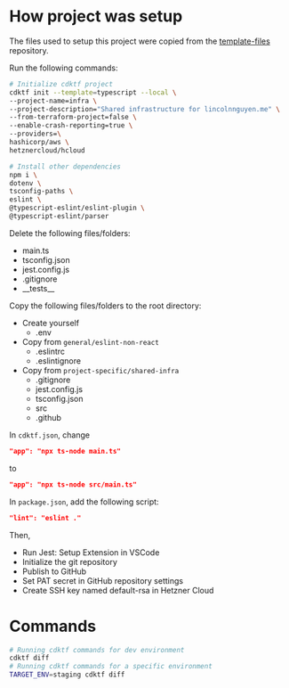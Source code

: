 # How project was setup
The files used to setup this project were copied from the [template-files](https://github.com/lincolnnguyen18/template-files) repository.

Run the following commands:
```bash
# Initialize cdktf project
cdktf init --template=typescript --local \
--project-name=infra \
--project-description="Shared infrastructure for lincolnnguyen.me" \
--from-terraform-project=false \
--enable-crash-reporting=true \
--providers=\
hashicorp/aws \
hetznercloud/hcloud

# Install other dependencies
npm i \
dotenv \
tsconfig-paths \
eslint \
@typescript-eslint/eslint-plugin \
@typescript-eslint/parser
```

Delete the following files/folders:
* main.ts
* tsconfig.json
* jest.config.js
* .gitignore
* \_\_tests\_\_

Copy the following files/folders to the root directory:
* Create yourself
  * .env
* Copy from `general/eslint-non-react`
  * .eslintrc
  * .eslintignore
* Copy from `project-specific/shared-infra`
  * .gitignore
  * jest.config.js
  * tsconfig.json
  * src
  * .github

In `cdktf.json`, change
```json
"app": "npx ts-node main.ts"
```
to
```json
"app": "npx ts-node src/main.ts"
```

In `package.json`, add the following script:
```json
"lint": "eslint ."
```

Then,
* Run Jest: Setup Extension in VSCode
* Initialize the git repository
* Publish to GitHub
* Set PAT secret in GitHub repository settings
* Create SSH key named default-rsa in Hetzner Cloud

# Commands
```bash
# Running cdktf commands for dev environment
cdktf diff
# Running cdktf commands for a specific environment
TARGET_ENV=staging cdktf diff
```